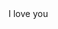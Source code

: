 <!DOCTYPE html>
<html lang="en">
<head>
    <meta charset="UTF-8">
    <title>
Blog
    </title>
</head>
<body>
I love you 
</body>
</html>
